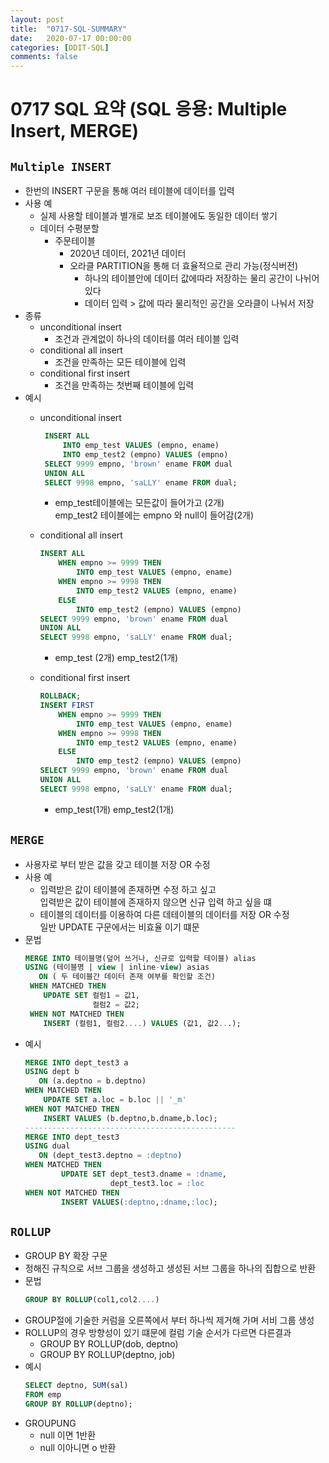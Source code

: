 ```yaml
---
layout: post
title:  "0717-SQL-SUMMARY"
date:   2020-07-17 00:00:00
categories: [DDIT-SQL]
comments: false
---
```


# 0717 SQL 요약 (SQL 응용: Multiple Insert, MERGE)

## `Multiple INSERT`
- 한번의 INSERT 구문을 통해 여러 테이블에 데이터를 입력
- 사용 예
    - 실제 사용할 테이블과 별개로 보조 테이블에도 동일한 데이터 쌓기
    - 데이터 수평분할 
        - 주문테이블
            - 2020년 데이터, 2021년 데이터
            - 오라클 PARTITION을 통해 더 효율적으로 관리 가능(정식버전)
                - 하나의 테이블안에 데이터 값에따라 저장하는 물리 공간이 나뉘어 있다
                - 데이터 입력 > 값에 따라 물리적인 공간을 오라클이 나눠서 저장
- 종류
    - unconditional insert
        - 조건과 관계없이 하나의 데이터를 여러 테이블 입력
    - conditional all insert
        - 조건을 만족하는 모든 테이블에 입력
    - conditional first insert 
        - 조건을 만족하는 첫번째 테이블에 입력  
- 예시
    - unconditional insert
        ```sql
         INSERT ALL
             INTO emp_test VALUES (empno, ename)
             INTO emp_test2 (empno) VALUES (empno)
         SELECT 9999 empno, 'brown' ename FROM dual
         UNION ALL
         SELECT 9998 empno, 'saLLY' ename FROM dual;    
        ```                               
      - emp_test테이블에는 모든값이 들어가고 (2개) <br>
       emp_test2 테이블에는 empno 와 null이 들어감(2개)
       
   - conditional all insert
        ```sql
        INSERT ALL
            WHEN empno >= 9999 THEN
                INTO emp_test VALUES (empno, ename)
            WHEN empno >= 9998 THEN
                INTO emp_test2 VALUES (empno, ename)
            ELSE
                INTO emp_test2 (empno) VALUES (empno)
        SELECT 9999 empno, 'brown' ename FROM dual
        UNION ALL
        SELECT 9998 empno, 'saLLY' ename FROM dual;
        ```
     - emp_test (2개) emp_test2(1개)
   - conditional first insert
        ```sql
        ROLLBACK;
        INSERT FIRST
            WHEN empno >= 9999 THEN
                INTO emp_test VALUES (empno, ename)
            WHEN empno >= 9998 THEN
                INTO emp_test2 VALUES (empno, ename)
            ELSE
                INTO emp_test2 (empno) VALUES (empno)
        SELECT 9999 empno, 'brown' ename FROM dual
        UNION ALL
        SELECT 9998 empno, 'saLLY' ename FROM dual;
        ```
     - emp_test(1개) emp_test2(1개)

## `MERGE`
- 사용자로 부터 받은 값을 갖고 테이블 저장 OR 수정
- 사용 예
    - 입력받은 값이 테이블에 존재하면 수정 하고 싶고 <br>
    입력받은 값이 테이블에 존재하지 않으면 신규 입력 하고 싶을 떄
    - 테이블의 데이터를 이용하여 다른 데테이블의 데이터를 저장 OR 수정 <br>
    일반 UPDATE 구문에서는 비효율 이기 떄문 
- 문법
    ```sql
    MERGE INTO 테이블명(덮어 쓰거나, 신규로 입력할 테이블) alias
    USING (테이블명 | view | inline-view) asias
       ON ( 두 테이블간 데이터 존재 여부를 확인할 조건)
     WHEN MATCHED THEN
        UPDATE SET 컬럼1 = 값1,
                   컬럼2 = 값2;
     WHEN NOT MATCHED THEN
        INSERT (컬럼1, 컬럼2....) VALUES (값1, 값2...);
    ```
- 예시
    ```sql
    MERGE INTO dept_test3 a
    USING dept b
       ON (a.deptno = b.deptno)
    WHEN MATCHED THEN
        UPDATE SET a.loc = b.loc || '_m'
    WHEN NOT MATCHED THEN
        INSERT VALUES (b.deptno,b.dname,b.loc);
    -----------------------------------------------
    MERGE INTO dept_test3 
    USING dual
       ON (dept_test3.deptno = :deptno)
    WHEN MATCHED THEN
            UPDATE SET dept_test3.dname = :dname,
                       dept_test3.loc = :loc
    WHEN NOT MATCHED THEN
            INSERT VALUES(:deptno,:dname,:loc);  
    ```
    
## `ROLLUP`
- GROUP BY 확장 구문
- 정해진 규칙으로 서브 그룹을 생성하고 생성된 서브 그룹을 하나의 집합으로 반환
- 문법
    ```sql
    GROUP BY ROLLUP(col1,col2....)
    ```    
- GROUP절에 기술한 커럼을 오른쪽에서 부터 하나씩 제거해 가며 서비 그룹 생성
- ROLLUP의 경우 방향성이 있기 떄문에 컬럼 기술 순서가 다르면 다른결과
    - GROUP BY ROLLUP(dob, deptno)
    - GROUP BY ROLLUP(deptno, job)
- 예시
    ```sql
    SELECT deptno, SUM(sal)
    FROM emp
    GROUP BY ROLLUP(deptno);
    ```
- GROUPUNG
    - null 이면 1반환
    - null 이아니면 o 반환
         
    
         